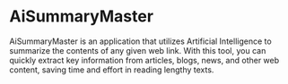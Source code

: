 # AiSummaryMaster

AiSummaryMaster is an application that utilizes Artificial Intelligence to summarize the contents of any given web link. With this tool, you can quickly extract key information from articles, blogs, news, and other web content, saving time and effort in reading lengthy texts.
